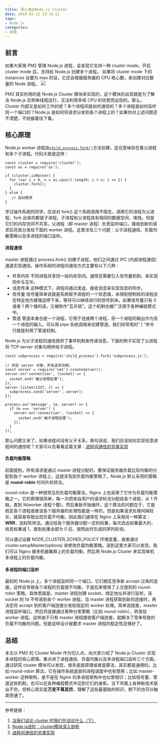 ```yaml
---
title: 深入浅出Node.js Cluster
date: 2019-03-12 22:16:11
tags:
- Node.js
categories:
- 前端
---
```


## 前言
如果大家用 PM2 管理 Node.js 进程，会发现它支持一种 cluster mode。开启 cluster mode 后，支持给 Node.js 创建多个进程。 如果将 cluster mode 下的 instances 设置为 max 的话，它还会根据服务器的 CPU 核心数，来创建对应数量的 Node 进程。
![](https://user-gold-cdn.xitu.io/2019/3/12/169712524145986b?w=847&h=231&f=png&s=59903)
 
PM2 其实利用的是 Node.js Cluster 模块来实现的，这个模块的出现就是为了解决 Node.js 实例单线程运行，无法利用多核 CPU 的优势而出现的。那么，Cluster 内部又是如何工作的呢？多个进程间是如何通信的？多个进程是如何监听同一个端口的？Node.js 是如何将请求分发到各个进程上的？如果你对上述问题还不清楚，不妨接着往下看。

## 核心原理
Node.js worker 进程由[`child_process.fork()`](http://nodejs.cn/s/VDCJMa)方法创建，这也意味存在着父进程和多个子进程。代码大致是这样：
```
const cluster = require('cluster');
const os = require('os');

if (cluster.isMaster) {
  for (var i = 0, n = os.cpus().length; i < n; i += 1) {
    cluster.fork();
  }
} else {
   // 启动程序 
}
```
学过操作系统的同学，应该对 fork() 这个系统调用不陌生，调用它的进程为父进程，fork 出来的都是子进程。子进程和父进程具有相同的数据空间、堆栈，但是它们的内存空间不共享。父进程（即 master 进程）负责监听端口，接收到新的请求后将其分发给下面的 worker 进程。这里涉及三个问题：父子进程通信、负载均衡策略以及多进程的端口监听。
#### 进程通信
master 进程通过 process.fork() 创建子进程，他们之间通过 IPC (内部进程通信)通道实现通信。操作系统的进程间通信方式主要有以下几种：
- 共享内存
不同进程共享同一段内存空间。通常还需要引入信号量机制，来实现同步与互斥。
- 消息传递
这种模式下，进程间通过发送、接收消息来实现信息的同步。
- 信号量
信号量简单说就是系统赋予进程的一个状态值，未得到控制权的进程会在特定地方被强迫停下来，等待可以继续进行的信号到来。如果信号量只有 0 或者 1 两个值的话，又被称作“互斥锁”。这个机制也被广泛用于各种编程模式中。
- 管道
管道本身也是一个进程，它用于连接两个进程，将一个进程的输出作为另一个进程的输入。可以用 pipe 系统调用来创建管道。我们经常用的“ | ”命令行就是利用了管道机制。

Node.js 为父子进程的通信提供了事件机制来传递消息。下面的例子实现了父进程将 TCP server 对象句柄传给子进程。
```
const subprocess = require('child_process').fork('subprocess.js');

// 开启 server 对象，并发送该句柄。
const server = require('net').createServer();
server.on('connection', (socket) => {
  socket.end('被父进程处理');
});
server.listen(1337, () => {
  subprocess.send('server', server);
});
```
```
process.on('message', (m, server) => {
  if (m === 'server') {
    server.on('connection', (socket) => {
      socket.end('被子进程处理');
    });
  }
});
```
那么问题又来了，如果进程间没有父子关系，换句话说，我们应该如何实现任意进程间的通信呢？大家可以去看看这篇文章：[进程间通信的另类实现](http://taobaofed.org/blog/2016/01/27/nodejs-ipc/)

#### 负载均衡策略 
前面提到，所有请求是通过 master 进程分配的，要保证服务器负载比较均衡的分配到各个 worker 进程上，这就涉及到负载均衡策略了。Node.js 默认采用的策略是 **round-robin** 时间片轮转法。

round-robin 是一种很常见的负载均衡算法，Nginx 上也采用了它作为负载均衡策略之一。它的原理很简单，每一次把来自用户的请求轮流分配给各个进程，从 1 开始，直到 N(worker 进程个数)，然后重新开始循环。这个算法的问题在于，它是假定各个进程或者说各个服务器的处理性能是一样的，但是如果请求处理间隔较长，就容易导致出现负载不均衡。因此我们通常在 Nginx 上采用另一种算法：**WRR**，加权轮转法。通过给各个服务器分配一定的权重，每次选出权重最大的，给其权重减 1，直到权重全部为 0 后，按照此时生成的序列轮询。

可以通过设置 NODE_CLUSTER_SCHED_POLICY 环境变量，或者通过 cluster.setupMaster(options) 来修改负载均衡策略。读到这里大家可以发现，我们可以 Nginx 做多机器集群上的负载均衡，然后用 Node.js Cluster 来实现单机多进程上的负载均衡。

#### 多进程的端口监听
最初的 Node.js 上，多个进程监听同一个端口，它们相互竞争新 accept 过来的连接。这样会导致各个进程的负载很不均衡，于是后来使用了上文提到的 round-robin 策略。具体思路是，master 进程创建 socket，绑定地址并进行监听。该 socket 的 fd 不传递到各个 worker 进程。当 master 进程获取到新的连接时，再决定将 accept 到的客户端连接分发给指定的 worker 处理。简单说就是，master 进程监听端口，然后将连接通过某种分发策略（比如 round-robin），转发给 worker 进程。这样由于只有 master 进程接收客户端连接，就解决了竞争导致的负载不均衡的问题。但是这样设计就要求 master 进程的稳定性足够好了。

## 总结
本文以 PM2 的 Cluster Mode 作为切入点，向大家介绍了 Node.js Cluster 实现多进程的核心原理。重点讲了进程通信、负载均衡以及多进程端口监听三个方面。通过研究 cluster 模块可以发现，很多底层原理或者是算法，其实都是通用的。比如 round-robin 算法，它在操作系统底层的进程调度中也有使用；比如 master-worker 这种架构，是不是在 Nginx 的多进程架构中也似曾相识；比如信号量、管道这些机制，也可以在各种编程模式中见到它们的身影。当下市面上各种新技术层出不穷，但核心其实是**万变不离其宗**，理解了这些最基础的知识，剩下的也可以触类旁通了。


----------
参考链接：
1. [当我们谈论 cluster 时我们在谈论什么（下）](http://taobaofed.org/blog/2015/11/10/nodejs-cluster-2/)
2. [Node.js进阶：cluster模块深入剖析](https://juejin.im/entry/5ad3eb536fb9a028d375db4e)
3. [进程间通信的另类实现](http://taobaofed.org/blog/2016/01/27/nodejs-ipc/)
